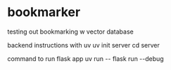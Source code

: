 # bookmarker
testing out bookmarking w vector database

backend instructions with uv
uv init server
cd server 

command to run flask app
uv run -- flask run --debug 
